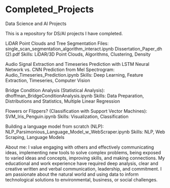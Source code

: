 # Completed_Projects
Data Science and AI Projects

This is a repository for DS/AI projects I have completed.

LiDAR Point Clouds and Tree Segmentation Files:
single_scan_segmentation_algorithm_interact.ipynb
Dissertation_Paper_dh (2).pdf
Skills: LiDAR/3D Point Clouds, Algorithms, Clustering, Density

Audio Signal Extraction and Timeseries Prediction with LSTM Neural Network vs. CNN Prediction from Mel Spectrogram:
Audio_Timeseries_Prediction.ipynb
Skills: Deep Learning, Feature Extraction, Timeseries, Computer Vision

Bridge Condition Analysis (Statistical Analysis):
dhoffman_BridgeConditionAnalysis.ipynb
Skills: Data Preparation, Distributions and Statistics, Multiple Linear Regression

Flowers or Flippers? (Classification with Support Vector Machines):
SVM_Iris_Penguin.ipynb
Skills: Visualization, Classification

Building a language model from scratch (NLP):
NLP_Parsimonious_Language_Model_w_WebScraper.ipynb
Skills: NLP, Web Scraping, Language Models



About me: I value engaging with others and effectively communicating ideas, implementing new tools to solve complex problems, being exposed to varied ideas and concepts, improving skills, and making connections. My educational and work experience have required deep analysis, clear and creative written and verbal communication,  leadership, and commitment. I am passionate about the natural world and using data to inform technological solutions to environmental, business, or social challenges.
